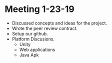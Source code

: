 # Meeting 1-23-19
* Discussed concepts and ideas for the project.
* Wrote the peer review contract.
* Setup our github.
* Platform Discusions.
    * Unity
    * Web applications
    * Java Apk
